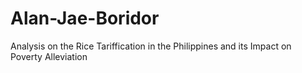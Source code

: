 # Alan-Jae-Boridor
Analysis on the Rice Tariffication in the Philippines and its Impact on Poverty Alleviation
